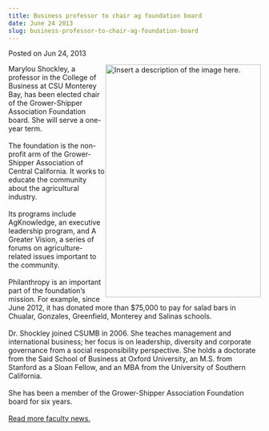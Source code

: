 ```yaml
---
title: Business professor to chair ag foundation board
date: June 24 2013
slug: business-professor-to-chair-ag-foundation-board
---
```





<span class="date">Posted on Jun 24, 2013    </span>
<p><img alt="Insert a description of the image here." src="http://news.csumb.edu/sites/default/files/65/attachments/news/images/shockley.portrait.jpg" style="float:right; width:310px; height:464px">Marylou Shockley,
a professor in the College of Business at CSU Monterey Bay, has
been elected chair of the Grower-Shipper Association Foundation
board. She will serve a one-year term.<br>
<br>
The foundation is the non-profit arm of the Grower-Shipper
Association of Central California. It works to educate the
community about the agricultural industry.<br>
<br>
Its programs include AgKnowledge, an executive leadership program,
and A Greater Vision, a series of forums on agriculture-related
issues important to the community.<br>
<br>
Philanthropy is an important part of the foundation&#x2019;s mission. For
example, since June 2012, it has donated more than $75,000 to pay
for salad bars in Chualar, Gonzales, Greenfield, Monterey and
Salinas schools.<br>
<br>
Dr. Shockley joined CSUMB in 2006. She teaches management and
international business; her focus is on leadership, diversity and
corporate governance from a social responsibility perspective. She
holds a doctorate from the Said School of Business at Oxford
University, an M.S. from Stanford as a Sloan Fellow, and an MBA
from the University of Southern California.<br>
<br>
She has been a member of the Grower-Shipper Association Foundation
board for six years.<br>
<br>
<a href="../../../2012/nov/25/faculty-highlights.html" rel="nofollow">Read more faculty news.</a><br>
&#xA0;</br></br></br></br></br></br></br></br></br></br></br></br></br></img></p>





